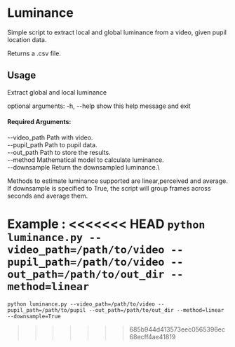 # Luminance
Simple script to extract local and global luminance from a video, given pupil location data.

Returns a .csv file.

## Usage

Extract global and local luminance

optional arguments:
  -h, --help           show this help message and exit

#### Required Arguments:
  --video_path     Path with video.\
  --pupil_path     Path to pupil data.\
  --out_path       Path to store the results.\
  --method         Mathematical model to calculate luminance.\
  --downsample     Return the downsampled luminance.\


Methods to estimate luminance supported are linear,perceived and average.
If downsample is specified to True, the script will group frames across seconds and average them.

Example : 
<<<<<<< HEAD
```python luminance.py --video_path=/path/to/video --pupil_path=/path/to/video --out_path=/path/to/out_dir --method=linear```
=======
```python luminance.py --video_path=/path/to/video --pupil_path=/path/to/pupil --out_path=/path/to/out_dir --method=linear --downsample=True```
>>>>>>> 685b944d413573eec0565396ec68ecff4ae41819
